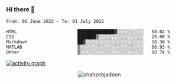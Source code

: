 ### Hi there 👋

<!--START_SECTION:waka-->

```text
From: 01 June 2022 - To: 01 July 2022

HTML                       ██████████████▓░░░░░░░░░░   58.02 %
CSS                        ███████▒░░░░░░░░░░░░░░░░░   29.00 %
Markdown                   ██▓░░░░░░░░░░░░░░░░░░░░░░   10.30 %
MATLAB                     ▒░░░░░░░░░░░░░░░░░░░░░░░░   00.93 %
Other                      ▒░░░░░░░░░░░░░░░░░░░░░░░░   00.74 %
```

<!--END_SECTION:waka-->

<!--
For more information regarding WakaTime, go to https://github.com/athul/waka-readme#new-to-wakatime
-->

[![activity graph](https://activity-graph.herokuapp.com/graph?username=shahzeb-jadoon&custom_title=Shahzeb's%20Activity%20Graph&theme=github-light&hide_border=true)](https://github.com/ashutosh00710/github-readme-activity-graph)

<p align="center"> <img src="https://github-readme-stats.vercel.app/api?username=shahzeb-jadoon&show_icons=true&theme=dracula" alt="shahzebjadoon" />

<!--
**shahzeb-jadoon/shahzeb-jadoon** is a ✨ _special_ ✨ repository because its `README.md` (this file) appears on your GitHub profile.

Here are some ideas to get you started:

- 🔭 I’m currently working on ...
- 🌱 I’m currently learning ...
- 👯 I’m looking to collaborate on ...
- 🤔 I’m looking for help with ...
- 💬 Ask me about ...
- 📫 How to reach me: ...
- 😄 Pronouns: ...
- ⚡ Fun fact: ...
-->
